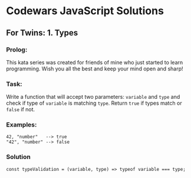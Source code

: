 # Codewars JavaScript Solutions

## For Twins: 1. Types

### Prolog:

This kata series was created for friends of mine who just started to learn programming. Wish you all the best and keep your mind open and sharp!

### Task:

Write a function that will accept two parameters: `variable` and `type` and check if type of `variable` is matching `type`. Return `true` if types match or `false` if not.

### Examples:

```
42, "number"   --> true
"42", "number" --> false
```

### Solution

```
const typeValidation = (variable, type) => typeof variable === type;
```
